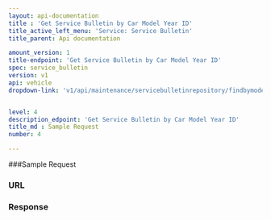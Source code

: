 ```yaml
---
layout: api-documentation
title : 'Get Service Bulletin by Car Model Year ID'
title_active_left_menu: 'Service: Service Bulletin'
title_parent: Api documentation

amount_version: 1
title-endpoint: 'Get Service Bulletin by Car Model Year ID'
spec: service_bulletin
version: v1
api: vehicle
dropdown-link: 'v1/api/maintenance/servicebulletinrepository/findbymodelyearid'


level: 4
description_edpoint: 'Get Service Bulletin by Car Model Year ID'
title_md : Sample Request
number: 4

---
```


###Sample Request

### URL

### Response

